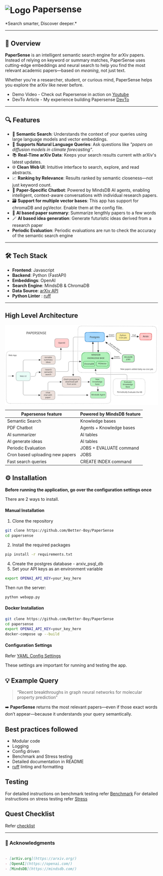 <h1>
  <img src="https://cdn-icons-png.flaticon.com/512/2541/2541988.png" alt="Logo" width="30" style="vertical-align: middle;">
  Papersense
</h1>
*Search smarter, Discover deeper.*

---

## 🚀 Overview

**PaperSense** is an intelligent semantic search engine for arXiv papers. Instead of relying on keyword or summary matches, PaperSense uses cutting-edge embeddings and neural search to help you find the most relevant academic papers—based on *meaning*, not just text.

Whether you're a researcher, student, or curious mind, PaperSense helps you explore the arXiv like never before.

- Demo Video - Check out Papersense in action on [Youtube](https://www.youtube.com/watch?v=_Aw-lg2cKbA)
- DevTo Article - My experience building Papersense [DevTo](https://dev.to/better-boy/papersense-semantic-arxiv-search-chat-built-with-mindsdb-1kfi)

---

## 🔍 Features

- 🔎 **Semantic Search**: Understands the context of your queries using large language models and vector embeddings.
- 🧬 **Supports Natural Language Queries**: Ask questions like *"papers on diffusion models in climate forecasting"*.
- 📚 **Real-Time arXiv Data**: Keeps your search results current with arXiv's latest updates.
- 🌐 **Clean Web UI**: Intuitive interface to search, explore, and read abstracts.
- 📈 **Ranking by Relevance**: Results ranked by semantic closeness—not just keyword count.
- 🧠 **Paper-Specific Chatbot**: Powered by MindsDB AI agents, enabling intelligent, context-aware conversations with individual research papers.
- 🗃️ **Support for multiple vector bases**: This app has support for chromaDB and pgVector. Enable them at the config file.
- 📝 **AI based paper summary**: Summarize lengthly papers to a few words
- 🪄 **AI based idea generation**: Generate futuristic ideas derived from a research paper
- **Periodic Evaluation**: Periodic evaluations are run to check the accuracy of the semantic search engine
---

## 🛠️ Tech Stack

- **Frontend**: Javascript
- **Backend**: Python (FastAPI)
- **Embeddings**: OpenAI
- **Search Engine**: MindsDB & ChromaDB
- **Data Source**: [arXiv API](https://arxiv.org/help/api)
- **Python Linter** : [ruff](https://docs.astral.sh/ruff/)

---
## High Level Architecture

![architecture](assests/architecture.svg)

|      Papersense feature           | Powered by MindsDB feature  |
| --------------------------------- | --------------------------- |
| Semantic Search                   | Knowledge bases             |
| PDF Chatbot                       | Agents + Knowledge bases    |
| AI summarizer                     | AI tables                   |
| AI generate ideas                 | AI tables                   |
| Periodic Evaluation               | JOBS + EVALUATE command     |
| Cron based uploading new papers   | JOBS                        |
| Fast search queries               | CREATE INDEX command        |


## ⚙️ Installation

**Before running the application, go over the configuration settings once**

There are 2 ways to install.

#### Manual Installation

1. Clone the repository

```bash
git clone https://github.com/Better-Boy/PaperSense
cd papersense
```

2. Install the required packages

```bash
pip install -r requirements.txt
```

4. Create the postgres database - arxiv_psql_db
5. Set your API keys as an environment variable

```bash
export OPENAI_API_KEY=your_key_here
```

Then run the server:

```bash
python webapp.py
```

#### Docker Installation

```bash
git clone https://github.com/Better-Boy/PaperSense
cd papersense
export OPENAI_API_KEY=your_key_here
docker-compose up --build
```

#### Configuration Settings

Refer [YAML Config Settings](/assests/yaml_config.md)

These settings are important for running and testing the app.

## 💡 Example Query

> “Recent breakthroughs in graph neural networks for molecular property prediction”

➡️ **PaperSense** returns the most relevant papers—even if those exact words don’t appear—because it understands your query semantically.

## Best practices followed

- Modular code
- Logging
- Config driven
- Benchmark and Stress testing
- Detailed documentation in README
- [ruff](https://github.com/astral-sh/ruff) linting and formatting

## Testing

For detailed instructions on benchmark testing refer [Benchmark](/assests/benchmark.md)
For detailed instructions on stress testing refer [Stress](/assests/stress.md)

## Quest Checklist

Refer [checklist](assests/checklist.md)

---

### 🙏 Acknowledgments

```markdown

- [arXiv.org](https://arxiv.org/)
- [OpenAI](https://openai.com/)
- [MindsDB](https://mindsdb.com/)
```
